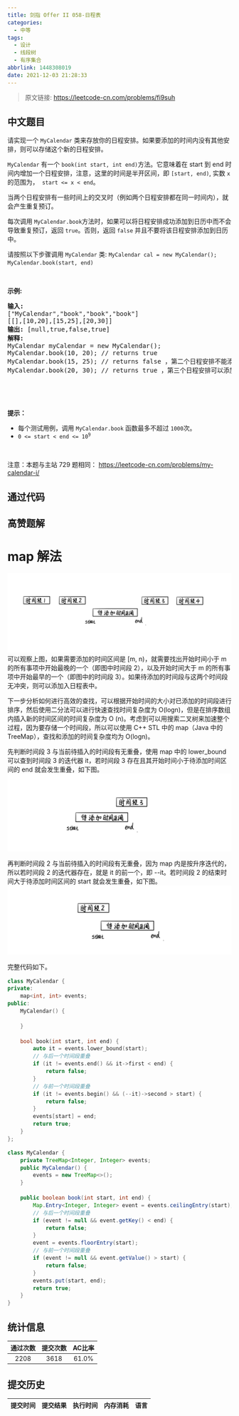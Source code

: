 ```yaml
---
title: 剑指 Offer II 058-日程表
categories:
  - 中等
tags:
  - 设计
  - 线段树
  - 有序集合
abbrlink: 1448308019
date: 2021-12-03 21:28:33
---
```


> 原文链接: https://leetcode-cn.com/problems/fi9suh




## 中文题目
<div><p>请实现一个 <code>MyCalendar</code> 类来存放你的日程安排。如果要添加的时间内没有其他安排，则可以存储这个新的日程安排。</p>

<p><code>MyCalendar</code> 有一个 <code>book(int start, int end)</code>方法。它意味着在 start 到 end 时间内增加一个日程安排，注意，这里的时间是半开区间，即 <code>[start, end)</code>, 实数&nbsp;<code>x</code> 的范围为， &nbsp;<code>start &lt;= x &lt; end</code>。</p>

<p>当两个日程安排有一些时间上的交叉时（例如两个日程安排都在同一时间内），就会产生重复预订。</p>

<p>每次调用 <code>MyCalendar.book</code>方法时，如果可以将日程安排成功添加到日历中而不会导致重复预订，返回 <code>true</code>。否则，返回 <code>false</code>&nbsp;并且不要将该日程安排添加到日历中。</p>

<p>请按照以下步骤调用 <code>MyCalendar</code> 类: <code>MyCalendar cal = new MyCalendar();</code> <code>MyCalendar.book(start, end)</code></p>

<p>&nbsp;</p>

<p><strong>示例:</strong></p>

<pre>
<strong>输入:
</strong>[&quot;MyCalendar&quot;,&quot;book&quot;,&quot;book&quot;,&quot;book&quot;]
[[],[10,20],[15,25],[20,30]]
<strong>输出:</strong> [null,true,false,true]
<strong>解释:</strong> 
MyCalendar myCalendar = new MyCalendar();
MyCalendar.book(10, 20); // returns true 
MyCalendar.book(15, 25); // returns false ，第二个日程安排不能添加到日历中，因为时间 15 已经被第一个日程安排预定了
MyCalendar.book(20, 30); // returns true ，第三个日程安排可以添加到日历中，因为第一个日程安排并不包含时间 20 
</pre>

<p>&nbsp;</p>

<p>&nbsp;</p>

<p><strong>提示：</strong></p>

<ul>
	<li>每个测试用例，调用&nbsp;<code>MyCalendar.book</code>&nbsp;函数最多不超过&nbsp;<code>1000</code>次。</li>
	<li><code>0 &lt;= start &lt; end &lt;= 10<sup>9</sup></code></li>
</ul>

<p>&nbsp;</p>

<p><meta charset="UTF-8" />注意：本题与主站 729&nbsp;题相同：&nbsp;<a href="https://leetcode-cn.com/problems/my-calendar-i/">https://leetcode-cn.com/problems/my-calendar-i/</a></p>
</div>

## 通过代码
<RecoDemo>
</RecoDemo>


## 高赞题解
# **map 解法**
![0cd457ee83ea52149ed723a2b7392cf.jpg](../images/fi9suh-0.jpg)
可以观察上图，如果需要添加的时间区间是 [m, n)，就需要找出开始时间小于 m 的所有事项中开始最晚的一个（即图中时间段 2），以及开始时间大于 m 的所有事项中开始最早的一个（即图中的时间段 3）。如果待添加的时间段与这两个时间段无冲突，则可以添加入日程表中。

下一步分析如何进行高效的查找，可以根据开始时间的大小对已添加的时间段进行排序，然后使用二分法可以进行快速查找时间复杂度为 O(logn)，但是在排序数组内插入新的时间区间的时间复杂度为 O (n)。考虑到可以用搜索二叉树来加速整个过程，因为要存储一个时间段，所以可以使用 C++ STL 中的 map（Java 中的 TreeMap），查找和添加的时间复杂度均为 O(logn)。

先判断时间段 3 与当前待插入的时间段有无重叠，使用 map 中的 lower_bound 可以查到时间段 3 的迭代器 it，若时间段 3 存在且其开始时间小于待添加时间区间的 end 就会发生重叠，如下图。
![826f7bd688e391e98c1d3d09b904869.jpg](../images/fi9suh-1.jpg)

再判断时间段 2 与当前待插入的时间段有无重叠，因为 map 内是按升序迭代的，所以若时间段 2 的迭代器存在，就是 it 的前一个，即 --it。若时间段 2 的结束时间大于待添加时间区间的 start 就会发生重叠，如下图。
![6a9aa2bcf3493acf41e215af2c15500.jpg](../images/fi9suh-2.jpg)

完整代码如下。
```C++ []
class MyCalendar {
private:
    map<int, int> events;
public:
    MyCalendar() {

    }
    
    bool book(int start, int end) {
        auto it = events.lower_bound(start);
        // 与后一个时间段重叠
        if (it != events.end() && it->first < end) {
            return false;
        }
        // 与前一个时间段重叠
        if (it != events.begin() && (--it)->second > start) {
            return false;
        }
        events[start] = end;
        return true;
    }
};
```
```Java []
class MyCalendar {
    private TreeMap<Integer, Integer> events;
    public MyCalendar() {
        events = new TreeMap<>();
    }
    
    public boolean book(int start, int end) {
        Map.Entry<Integer, Integer> event = events.ceilingEntry(start);
        // 与后一个时间段重叠
        if (event != null && event.getKey() < end) {
            return false;
        }
        event = events.floorEntry(start);
        // 与前一个时间段重叠
        if (event != null && event.getValue() > start) {
            return false;
        }
        events.put(start, end);
        return true;
    }
}
```




## 统计信息
| 通过次数 | 提交次数 | AC比率 |
| :------: | :------: | :------: |
|    2208    |    3618    |   61.0%   |

## 提交历史
| 提交时间 | 提交结果 | 执行时间 |  内存消耗  | 语言 |
| :------: | :------: | :------: | :--------: | :--------: |
